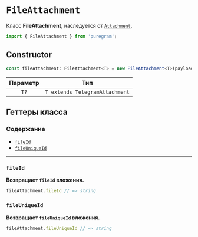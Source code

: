 # `FileAttachment`

Класс **FileAttachment**, наследуется от [`Attachment`](attachment.md).

```ts
import { FileAttachment } from 'puregram';
```

## Constructor

```ts
const fileAttachment: FileAttachment<T> = new FileAttachment<T>(payload);
```

| Параметр |              Тип               |
| :------: | :----------------------------: |
| `T?`     | `T extends TelegramAttachment` |

## Геттеры класса

### Содержание

* [`fileId`](#fileid)
* [`fileUniqueId`](#fileuniqueid)

---

### `fileId`

**Возвращает `fileId` вложения.**

```ts
fileAttachment.fileId // => string
```

### `fileUniqueId`

**Возвращает `fileUniqueId` вложения.**

```ts
fileAttachment.fileUniqueId // => string
```
